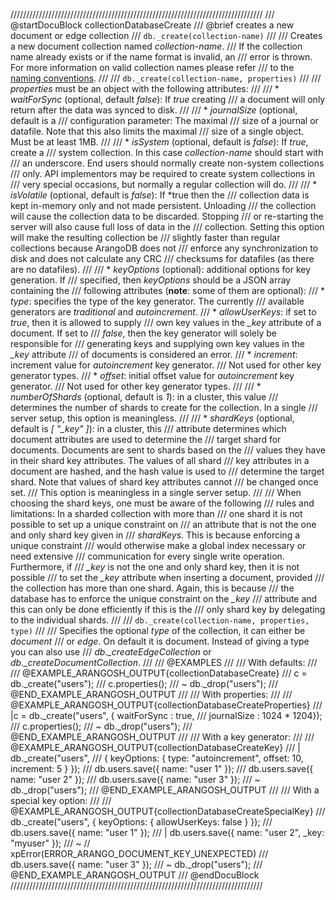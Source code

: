 ////////////////////////////////////////////////////////////////////////////////
/// @startDocuBlock collectionDatabaseCreate
/// @brief creates a new document or edge collection
/// `db._create(collection-name)`
///
/// Creates a new document collection named *collection-name*.
/// If the collection name already exists or if the name format is invalid, an
/// error is thrown. For more information on valid collection names please refer
/// to the [naming conventions](../NamingConventions/README.md).
///
/// `db._create(collection-name, properties)`
///
/// *properties* must be an object with the following attributes:
///
/// * *waitForSync* (optional, default *false*): If *true* creating
///   a document will only return after the data was synced to disk.
///
/// * *journalSize* (optional, default is a
///   configuration parameter: The maximal
///   size of a journal or datafile.  Note that this also limits the maximal
///   size of a single object. Must be at least 1MB.
///
/// * *isSystem* (optional, default is *false*): If *true*, create a
///   system collection. In this case *collection-name* should start with
///   an underscore. End users should normally create non-system collections
///   only. API implementors may be required to create system collections in
///   very special occasions, but normally a regular collection will do.
///
/// * *isVolatile* (optional, default is *false*): If *true then the
///   collection data is kept in-memory only and not made persistent. Unloading
///   the collection will cause the collection data to be discarded. Stopping
///   or re-starting the server will also cause full loss of data in the
///   collection. Setting this option will make the resulting collection be
///   slightly faster than regular collections because ArangoDB does not
///   enforce any synchronization to disk and does not calculate any CRC
///   checksums for datafiles (as there are no datafiles).
///
/// * *keyOptions* (optional): additional options for key generation. If
///   specified, then *keyOptions* should be a JSON array containing the
///   following attributes (**note**: some of them are optional):
///   * *type*: specifies the type of the key generator. The currently
///     available generators are *traditional* and *autoincrement*.
///   * *allowUserKeys*: if set to *true*, then it is allowed to supply
///     own key values in the *_key* attribute of a document. If set to
///     *false*, then the key generator will solely be responsible for
///     generating keys and supplying own key values in the *_key* attribute
///     of documents is considered an error.
///   * *increment*: increment value for *autoincrement* key generator.
///     Not used for other key generator types.
///   * *offset*: initial offset value for *autoincrement* key generator.
///     Not used for other key generator types.
///
/// * *numberOfShards* (optional, default is *1*): in a cluster, this value
///   determines the number of shards to create for the collection. In a single
///   server setup, this option is meaningless.
///
/// * *shardKeys* (optional, default is *[ "_key" ]*): in a cluster, this
///   attribute determines which document attributes are used to determine the
///   target shard for documents. Documents are sent to shards based on the
///   values they have in their shard key attributes. The values of all shard
///   key attributes in a document are hashed, and the hash value is used to
///   determine the target shard. Note that values of shard key attributes cannot
///   be changed once set.
///   This option is meaningless in a single server setup.
///
///   When choosing the shard keys, one must be aware of the following
///   rules and limitations: In a sharded collection with more than
///   one shard it is not possible to set up a unique constraint on
///   an attribute that is not the one and only shard key given in
///   *shardKeys*. This is because enforcing a unique constraint
///   would otherwise make a global index necessary or need extensive
///   communication for every single write operation. Furthermore, if
///   *_key* is not the one and only shard key, then it is not possible
///   to set the *_key* attribute when inserting a document, provided
///   the collection has more than one shard. Again, this is because
///   the database has to enforce the unique constraint on the *_key*
///   attribute and this can only be done efficiently if this is the
///   only shard key by delegating to the individual shards.
///
/// `db._create(collection-name, properties, type)`
///
/// Specifies the optional *type* of the collection, it can either be *document* 
/// or *edge*. On default it is document. Instead of giving a type you can also use 
/// *db._createEdgeCollection* or *db._createDocumentCollection*.
///
/// @EXAMPLES
///
/// With defaults:
///
/// @EXAMPLE_ARANGOSH_OUTPUT{collectionDatabaseCreate}
///   c = db._create("users");
///   c.properties();
/// ~ db._drop("users");
/// @END_EXAMPLE_ARANGOSH_OUTPUT
///
/// With properties:
///
/// @EXAMPLE_ARANGOSH_OUTPUT{collectionDatabaseCreateProperties}
///   |c = db._create("users", { waitForSync : true,
///            journalSize : 1024 * 1204});
///   c.properties();
/// ~ db._drop("users");
/// @END_EXAMPLE_ARANGOSH_OUTPUT
///
/// With a key generator:
///
/// @EXAMPLE_ARANGOSH_OUTPUT{collectionDatabaseCreateKey}
/// | db._create("users",
///      { keyOptions: { type: "autoincrement", offset: 10, increment: 5 } });
///   db.users.save({ name: "user 1" });
///   db.users.save({ name: "user 2" });
///   db.users.save({ name: "user 3" });
/// ~ db._drop("users");
/// @END_EXAMPLE_ARANGOSH_OUTPUT
///
/// With a special key option:
///
/// @EXAMPLE_ARANGOSH_OUTPUT{collectionDatabaseCreateSpecialKey}
///   db._create("users", { keyOptions: { allowUserKeys: false } });
///   db.users.save({ name: "user 1" });
/// | db.users.save({ name: "user 2", _key: "myuser" });
/// ~    // xpError(ERROR_ARANGO_DOCUMENT_KEY_UNEXPECTED)
///   db.users.save({ name: "user 3" });
/// ~ db._drop("users");
/// @END_EXAMPLE_ARANGOSH_OUTPUT
/// @endDocuBlock
////////////////////////////////////////////////////////////////////////////////